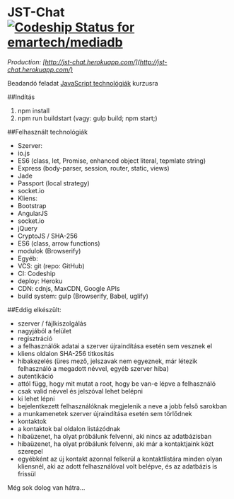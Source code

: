 # JST-Chat [ ![Codeship Status for emartech/mediadb](https://codeship.com/projects/7c24f9b0-ead7-0132-6365-7ee58af40c21/status?branch=master)](https://codeship.com/projects/83245)

_Production: [http://jst-chat.herokuapp.com/](http://jst-chat.herokuapp.com/)_  

Beadandó feladat [JavaScript technológiák](http://webprogramozas.inf.elte.hu/jstech.html) kurzusra

##Indítás
1. npm install
2. npm run buildstart (vagy: gulp build; npm start;)

##Felhasznált technológiák
* Szerver:
 * io.js
 * ES6 (class, let, Promise, enhanced object literal, tepmlate string)
 * Express (body-parser, session, router, static, views)
 * Jade
 * Passport (local strategy)
 * socket.io
* Kliens:
 * Bootstrap
 * AngularJS
 * socket.io
 * jQuery
 * CryptoJS / SHA-256
 * ES6 (class, arrow functions)
 * modulok (Browserify)
* Egyéb:
 * VCS: git (repo: GitHub)
 * CI: Codeship
 * deploy: Heroku
 * CDN: cdnjs, MaxCDN, Google APIs
 * build system: gulp (Browserify, Babel, uglify)

##Eddig elkészült:
* szerver / fájlkiszolgálás
* nagyjából a felület
* regisztráció
 * a felhasználók adatai a szerver újraindítása esetén sem vesznek el
 * kliens oldalon SHA-256 titkosítás
 * hibakezelés (üres mező, jelszavak nem egyeznek, már létezik felhasználó a megadott névvel, egyéb szerver hiba)
* autentikáció
 * attól függ, hogy mit mutat a root, hogy be van-e lépve a felhasználó 
 * csak valid névvel és jelszóval lehet belépni
 * ki lehet lépni
 * bejelentkezett felhasználóknak megjelenik a neve a jobb felső sarokban
 * a munkamenetek szerver újraindítása esetén sem törlődnek
* kontaktok
 * a kontaktok bal oldalon listázódnak
 * hibaüzenet, ha olyat próbálunk felvenni, aki nincs az adatbázisban
 * hibaüzenet, ha olyat próbálunk felvenni, aki már a kontaktjaink közt szerepel
 * egyébként az új kontakt azonnal felkerül a kontaktlistára minden olyan kliensnél, aki az adott felhasználóval volt belépve, és az adatbázis is frissül 

Még sok dolog van hátra...
